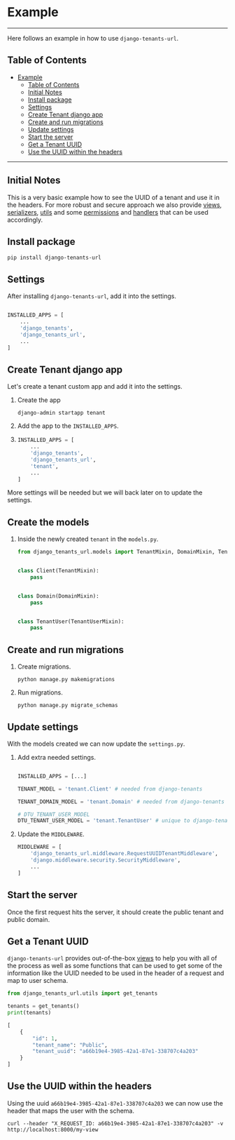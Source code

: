 # Example

---

Here follows an example in how to use `django-tenants-url`.

## Table of Contents

- [Example](#example)
    - [Table of Contents](#table-of-contents)
    - [Initial Notes](#initial-notes)
    - [Install package](#install-package)
    - [Settings](#settings)
    - [Create Tenant django app](#create-tenant-django-app)
    - [Create and run migrations](#create-and-run-migrations)
    - [Update settings](#update-settings)
    - [Start the server](#start-the-server)
    - [Get a Tenant UUID](#get-a-tenant-uuid)
    - [Use the UUID within the headers](#use-the-uuid-within-the-headers)

---

## Initial Notes

This is a very basic example how to see the UUID of a tenant and use it in the headers.
For more robust and secure approach we also provide [views](./views.md),
[serializers](./serializers.md), [utils](./utils.md) and some [permissions](./permissions.md)
and [handlers](./handlers.md) that can be used accordingly.

## Install package

```shell
pip install django-tenants-url
```

## Settings

After installing `django-tenants-url`, add it into the settings.

```python

INSTALLED_APPS = [
    ...
    'django_tenants',
    'django_tenants_url',
    ...
]
```

## Create Tenant django app

Let's create a tenant custom app and add it into the settings.

1. Create the app

   ```shell
   django-admin startapp tenant
   ```

2. Add the app to the `INSTALLED_APPS`.

3. ```python
   INSTALLED_APPS = [
       ...
       'django_tenants',
       'django_tenants_url',
       'tenant',
       ...
   ]
   ```

More settings will be needed but we will back later on to update the settings.

## Create the models

1. Inside the newly created `tenant` in the `models.py`.

   ```python
   from django_tenants_url.models import TenantMixin, DomainMixin, TenantUserMixin


   class Client(TenantMixin):
       pass


   class Domain(DomainMixin):
       pass


   class TenantUser(TenantUserMixin):
       pass

   ```

## Create and run migrations

1. Create migrations.

   ```shell
   python manage.py makemigrations
   ```

2. Run migrations.

   ```shell
   python manage.py migrate_schemas
   ```

## Update settings

With the models created we can now update the `settings.py`.

1. Add extra needed settings.

   ```python

   INSTALLED_APPS = [...]

   TENANT_MODEL = 'tenant.Client' # needed from django-tenants

   TENANT_DOMAIN_MODEL = 'tenant.Domain' # needed from django-tenants

   # DTU_TENANT_USER_MODEL
   DTU_TENANT_USER_MODEL = 'tenant.TenantUser' # unique to django-tenants-url

   ```

2. Update the `MIDDLEWARE`.

   ```python
   MIDDLEWARE = [
       'django_tenants_url.middleware.RequestUUIDTenantMiddleware',
       'django.middleware.security.SecurityMiddleware',
       ...
   ]
   ```

## Start the server

Once the first request hits the server, it should create the public tenant and public domain.

## Get a Tenant UUID

`django-tenants-url` provides out-of-the-box [views](./views.md) to help you with all of the process as well
as some functions that can be used to get some of the information like the UUID needed
to be used in the header of a request and map to user schema.

```python
from django_tenants_url.utils import get_tenants

tenants = get_tenants()
print(tenants)

[
    {
        "id": 1,
        "tenant_name": "Public",
        "tenant_uuid": "a66b19e4-3985-42a1-87e1-338707c4a203"
    }
]

```

## Use the UUID within the headers

Using the uuid `a66b19e4-3985-42a1-87e1-338707c4a203` we can now use the header
that maps the user with the schema.

```cURL
curl --header "X_REQUEST_ID: a66b19e4-3985-42a1-87e1-338707c4a203" -v http://localhost:8000/my-view
```
